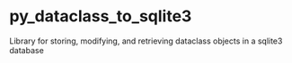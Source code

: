 # py_dataclass_to_sqlite3
Library for storing, modifying, and retrieving dataclass objects in a sqlite3 database
